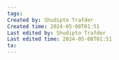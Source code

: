 ```yaml
---
tags: 
Created by: Shudipto Trafder
Created time: 2024-05-08T01:51
Last edited by: Shudipto Trafder
Last edited time: 2024-05-08T01:51
ta:
---
```



